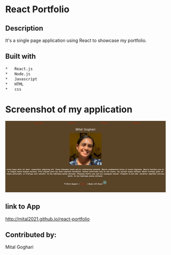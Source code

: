 # React Portfolio

## Description

It's a single page application using React to showcase my portfolio. 


## Built with 

    
    *   React.js    
    *   Node.js
    *   Javascript
    *   HTML
    *   css
    
    

# Screenshot of my application
![](./src/assets/images/Screenshot1.png)

## link to App
http://mital2021.github.io/react-portfolio

## Contributed by:

Mital Goghari
